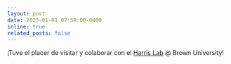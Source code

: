 ```yaml
---
layout: post
date: 2023-01-01 07:59:00-0400
inline: true
related_posts: false
---
```


¡Tuve el placer de visitar y colaborar con el <a href="https://sites.brown.edu/harrislab/">Harris Lab</a> @ Brown University!
